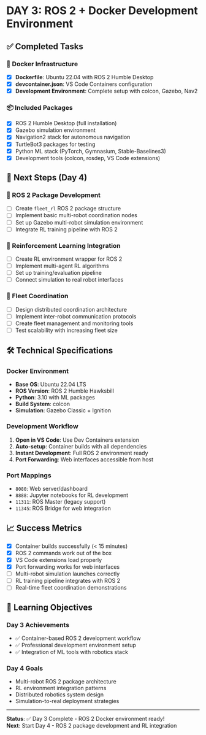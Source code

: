 # DAY 3: ROS 2 + Docker Development Environment

## ✅ Completed Tasks

### 🐳 Docker Infrastructure
- [x] **Dockerfile**: Ubuntu 22.04 with ROS 2 Humble Desktop
- [x] **devcontainer.json**: VS Code Containers configuration
- [x] **Development Environment**: Complete setup with colcon, Gazebo, Nav2

### 📦 Included Packages
- [x] ROS 2 Humble Desktop (full installation)
- [x] Gazebo simulation environment
- [x] Navigation2 stack for autonomous navigation
- [x] TurtleBot3 packages for testing
- [x] Python ML stack (PyTorch, Gymnasium, Stable-Baselines3)
- [x] Development tools (colcon, rosdep, VS Code extensions)

## 🎯 Next Steps (Day 4)

### 🤖 ROS 2 Package Development
- [ ] Create `fleet_rl` ROS 2 package structure
- [ ] Implement basic multi-robot coordination nodes
- [ ] Set up Gazebo multi-robot simulation environment
- [ ] Integrate RL training pipeline with ROS 2

### 🧠 Reinforcement Learning Integration  
- [ ] Create RL environment wrapper for ROS 2
- [ ] Implement multi-agent RL algorithms
- [ ] Set up training/evaluation pipeline
- [ ] Connect simulation to real robot interfaces

### 🚀 Fleet Coordination
- [ ] Design distributed coordination architecture
- [ ] Implement inter-robot communication protocols
- [ ] Create fleet management and monitoring tools
- [ ] Test scalability with increasing fleet size

## 🛠️ Technical Specifications

### Docker Environment
- **Base OS**: Ubuntu 22.04 LTS
- **ROS Version**: ROS 2 Humble Hawksbill
- **Python**: 3.10 with ML packages
- **Build System**: colcon
- **Simulation**: Gazebo Classic + Ignition

### Development Workflow
1. **Open in VS Code**: Use Dev Containers extension
2. **Auto-setup**: Container builds with all dependencies
3. **Instant Development**: Full ROS 2 environment ready
4. **Port Forwarding**: Web interfaces accessible from host

### Port Mappings
- `8080`: Web server/dashboard
- `8888`: Jupyter notebooks for RL development  
- `11311`: ROS Master (legacy support)
- `11345`: ROS Bridge for web integration

## 📈 Success Metrics

- [x] Container builds successfully (< 15 minutes)
- [x] ROS 2 commands work out of the box
- [x] VS Code extensions load properly
- [x] Port forwarding works for web interfaces
- [ ] Multi-robot simulation launches correctly
- [ ] RL training pipeline integrates with ROS 2
- [ ] Real-time fleet coordination demonstrations

## 🎯 Learning Objectives

### Day 3 Achievements
- ✅ Container-based ROS 2 development workflow
- ✅ Professional development environment setup
- ✅ Integration of ML tools with robotics stack

### Day 4 Goals
- Multi-robot ROS 2 package architecture
- RL environment integration patterns
- Distributed robotics system design
- Simulation-to-real deployment strategies

---

**Status**: ✅ Day 3 Complete - ROS 2 Docker environment ready!  
**Next**: Start Day 4 - ROS 2 package development and RL integration
